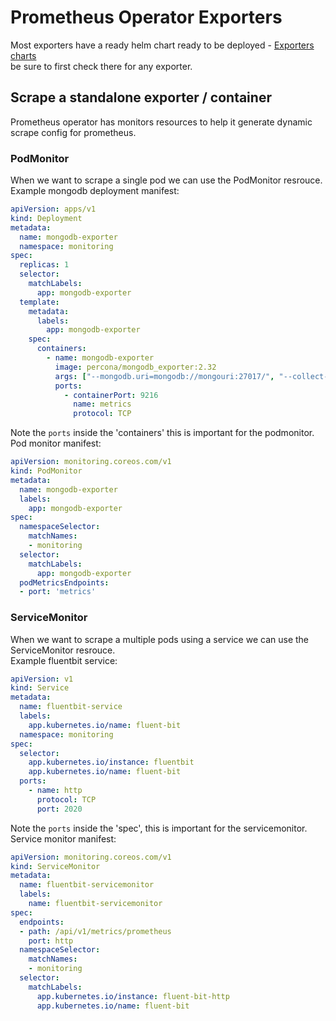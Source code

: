 # Prometheus Operator Exporters

Most exporters have a ready helm chart ready to be deployed - [Exporters charts](https://github.com/prometheus-community/helm-charts/tree/main/charts)  
be sure to first check there for any exporter.

## Scrape a standalone exporter / container

Prometheus operator has monitors resources to help it generate dynamic scrape config for prometheus.

### PodMonitor
When we want to scrape a single pod we can use the PodMonitor resrouce.  
Example mongodb deployment manifest:
```yaml
apiVersion: apps/v1
kind: Deployment
metadata:
  name: mongodb-exporter
  namespace: monitoring
spec:
  replicas: 1
  selector:
    matchLabels:
      app: mongodb-exporter
  template:
    metadata:
      labels:
        app: mongodb-exporter
    spec:
      containers:
        - name: mongodb-exporter
          image: percona/mongodb_exporter:2.32
          args: ["--mongodb.uri=mongodb://mongouri:27017/", "--collect-all"]
          ports:
            - containerPort: 9216
              name: metrics
              protocol: TCP
```
Note the `ports` inside the 'containers' this is important for the podmonitor.  
Pod monitor manifest:
```yaml
apiVersion: monitoring.coreos.com/v1
kind: PodMonitor
metadata:
  name: mongodb-exporter
  labels:
    app: mongodb-exporter
spec:
  namespaceSelector:
    matchNames:
    - monitoring
  selector:
    matchLabels:
      app: mongodb-exporter
  podMetricsEndpoints:
  - port: 'metrics'
```

### ServiceMonitor
When we want to scrape a multiple pods using a service we can use the ServiceMonitor resrouce.  
Example fluentbit service:
```yaml
apiVersion: v1
kind: Service
metadata:
  name: fluentbit-service
  labels:
    app.kubernetes.io/name: fluent-bit
  namespace: monitoring
spec:
  selector:
    app.kubernetes.io/instance: fluentbit
    app.kubernetes.io/name: fluent-bit
  ports:
    - name: http
      protocol: TCP
      port: 2020
```
Note the `ports` inside the 'spec', this is important for the servicemonitor.  
Service monitor manifest:
```yaml
apiVersion: monitoring.coreos.com/v1
kind: ServiceMonitor
metadata:
  name: fluentbit-servicemonitor
  labels:
    name: fluentbit-servicemonitor
spec:
  endpoints:
  - path: /api/v1/metrics/prometheus
    port: http
  namespaceSelector:
    matchNames:
    - monitoring
  selector:
    matchLabels:
      app.kubernetes.io/instance: fluent-bit-http
      app.kubernetes.io/name: fluent-bit
```